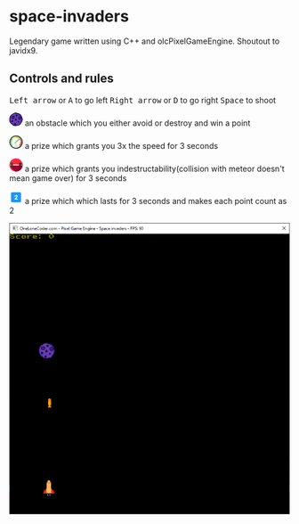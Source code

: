 # space-invaders
Legendary game written using C++ and olcPixelGameEngine. Shoutout to javidx9.
## Controls and rules

<kbd>Left arrow</kbd> or <kbd>A</kbd> to go left
<kbd>Right arrow</kbd> or <kbd>D</kbd> to go right
<kbd>Space</kbd> to shoot

                   
![picture](resources/meteor4.png)   an obstacle which you either avoid or destroy and win a point

![picture](resources/speed3.png)    a prize which grants you 3x the speed for 3 seconds

![picture](resources/strength1.png) a prize which grants you indestructability(collision with meteor doesn't mean game over) for 3 seconds

![picture](resources/two1.png)      a prize which which lasts for 3 seconds and makes each point count as 2

![picture](resources/screenshot1.png)
